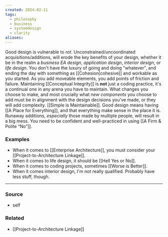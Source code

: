 ```yaml
---
created: 2024-02-11
tags:
  - philosophy
  - business
  - systemdesign
  - clarity
aliases:
---
```

Good design is vulnerable to *rot*. Unconstrained/uncoordinated acquisitions/additions, will erode the key benefits of your design, whether it be in the realm a *business EA design*, *application design*, *interior design*, or *life design*. You don't have the luxury of going and doing "whatever", and ending the day with something as [[Cohesion|cohesive]] and workable as you started. As you add moveable elements, you add points of friction and failure. Maintaining [[Conceptual Integrity]] is **not** just a coding practice, it's a continual one in any arena you have to maintain. What changes you choose to make, and most crucially what *new components* you choose to add must be in alignment with the design decisions you've made, or they will add complexity. [[Simple is Maintainable]]. Good design means having [[A Place for Everything]], and that everything make sense in the place it is. Runaway additions, *especially* those made by multiple people, will result in a big mess. You need to be confident and well-practiced in using [[A Firm & Polite “No”]].

### Examples
- When it comes to [[Enterprise Architecture]], you must consider your [[Project-to-Architecture Linkage]].
- When it comes to life design, it should be [[Hell Yes or No]].
- When it comes to coding projects, sometimes [[Worse is Better]].
- When it comes interior design, I'm not really qualified. Probably have less stuff, though.

---
### Source
- self

### Related
- [[Project-to-Architecture Linkage]]